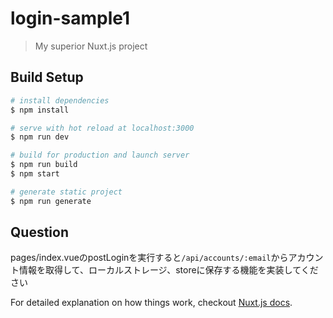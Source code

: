 # login-sample1

> My superior Nuxt.js project

## Build Setup

``` bash
# install dependencies
$ npm install

# serve with hot reload at localhost:3000
$ npm run dev

# build for production and launch server
$ npm run build
$ npm start

# generate static project
$ npm run generate
```

## Question
pages/index.vueのpostLoginを実行すると`/api/accounts/:email`からアカウント情報を取得して、ローカルストレージ、storeに保存する機能を実装してください

For detailed explanation on how things work, checkout [Nuxt.js docs](https://nuxtjs.org).
